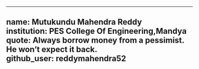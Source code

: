 
---
name: Mutukundu Mahendra Reddy                  
institution: PES College Of Engineering,Mandya                  
quote: Always borrow money from a pessimist. He won’t expect it back.                    
github_user: reddymahendra52              
---
